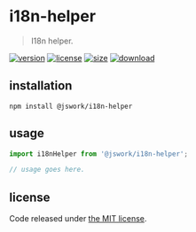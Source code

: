 # i18n-helper
> I18n helper.

[![version][version-image]][version-url]
[![license][license-image]][license-url]
[![size][size-image]][size-url]
[![download][download-image]][download-url]

## installation
```shell
npm install @jswork/i18n-helper
```

## usage
```js
import i18nHelper from '@jswork/i18n-helper';

// usage goes here.
```

## license
Code released under [the MIT license](https://github.com/afeiship/i18n-helper/blob/main/LICENSE.txt).

[version-image]: https://img.shields.io/npm/v/@jswork/i18n-helper
[version-url]: https://npmjs.org/package/@jswork/i18n-helper

[license-image]: https://img.shields.io/npm/l/@jswork/i18n-helper
[license-url]: https://github.com/afeiship/i18n-helper/blob/main/LICENSE.txt

[size-image]: https://img.shields.io/bundlephobia/minzip/@jswork/i18n-helper
[size-url]: https://github.com/afeiship/i18n-helper/blob/main/dist/index.min.js

[download-image]: https://img.shields.io/npm/dm/@jswork/i18n-helper
[download-url]: https://www.npmjs.com/package/@jswork/i18n-helper
